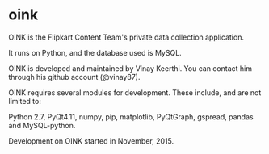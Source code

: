 # oink
OINK is the Flipkart Content Team's private data collection application.

It runs on Python, and the database used is MySQL.

OINK is developed and maintained by Vinay Keerthi. You can contact him through his github account (@vinay87).


OINK requires several modules for development. These include, and are not limited to:

Python 2.7, PyQt4.11, numpy, pip, matplotlib, PyQtGraph, gspread, pandas and MySQL-python.


Development on OINK started in November, 2015.